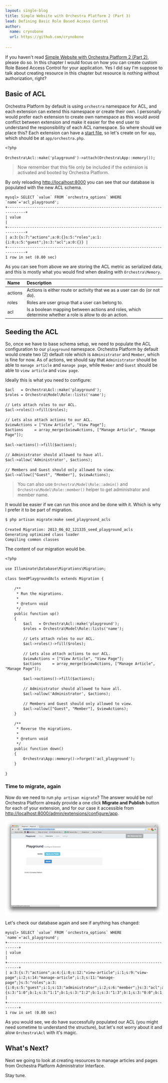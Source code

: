 ```yaml
---
layout: single-blog
title: Simple Website with Orchestra Platform 2 (Part 3)
lead: Defining Basic Role Based Access Control
author:
  name: crynobone
  url: https://github.com/crynobone

---
```


If you haven't read [Simple Website with Orchestra Platform 2 (Part 2)](/blogs/2013/06/01/simple-website-2/), please do so. In this chapter I would focus on how you can create custom Role Based Access Control for your application. Yes I did say I'm suppose to talk about creating resource in this chapter but resource is nothing without authorization, right?

## Basic of ACL

Orchestra Platform by default is using `orchestra` namespace for ACL, and each extension can extend this namespace or create their own. I personally would prefer each extension to create own namespace as this would avoid conflict between extension and make it easier for the end user to understand the responsibility of each ACL namespace. So where should we place this? Each extension can have a [start file](/docs/2.0/components/extension/usage/#start-file), so let's create on for `app`, which should be at `app/orchestra.php`.

	<?php
	
	Orchestra\Acl::make('playground')->attach(Orchestra\App::memory());

> Now remember that this file only be included if the extension is activated and booted by Orchestra Platform.

By only reloading <http://localhost:8000> you can see that our database is populated with the new ACL schema.

	mysql> SELECT `value` FROM `orchestra_options` WHERE `name`='acl_playground';
	+------------------------------------------------------------------------------+
	| value                                                                        |
	+------------------------------------------------------------------------------+
	| a:3:{s:7:"actions";a:0:{}s:5:"roles";a:1:{i:0;s:5:"guest";}s:3:"acl";a:0:{}} |
	+------------------------------------------------------------------------------+
	1 row in set (0.00 sec)

As you can see from above we are storing the ACL metric as serialized data, and this is mostly what you would find when dealing with `Orchestra\Memory`.

Name     | Description
:--------|:-----------------------
actions  | Actions is either route or activity that we as a user can do (or not do).
roles    | Roles are user group that a user can belong to.
acl      | Is a boolean mapping between actions and roles, which determine whether a role is allow to do an action.

## Seeding the ACL

So, once we have to base schema setup, we need to populate the ACL configuration to our `playground` namespace. Orchestra Platform by default would create two (2) default role which is `Administrator` and `Member`, which is fine for now. As of actions, we should say that `Administrator` should be able to `manage article` and `manage page`, while `Member` and `Guest` should be able to `view article` and `view page`.

Ideally this is what you need to configure:

	$acl   = Orchestra\Acl::make('playground');
	$roles = Orchestra\Model\Role::lists('name');

	// Lets attach roles to our ACL.
	$acl->roles()->fill($roles);

	// Lets also attach actions to our ACL.
	$viewActions = ["View Article", "View Page"];
	$actions     = array_merge($viewActions, ["Manage Article", "Manage Page"]);
	
	$acl->actions()->fill($actions);

	// Administrator should allowed to have all.
	$acl->allow('Administrator', $actions);

	// Members and Guest should only allowed to view.
	$acl->allow(["Guest", "Member"], $viewActions);

> You can also use `Orchestra\Model\Role::admin()` and `Orchestra\Model\Role::member()` helper to get administrator and member name.

It would be easier if we can run this once and be done with it. Which is why I prefer it to be part of migration.

	$ php artisan migrate:make seed_playground_acls
	
	Created Migration: 2013_06_02_121335_seed_playground_acls
	Generating optimized class loader
	Compiling common classes

The content of our migration would be.

	<?php

	use Illuminate\Database\Migrations\Migration;

	class SeedPlaygroundAcls extends Migration {

		/**
		 * Run the migrations.
		 *
		 * @return void
		 */
		public function up()
		{
			$acl   = Orchestra\Acl::make('playground');
			$roles = Orchestra\Model\Role::lists('name');

			// Lets attach roles to our ACL.
			$acl->roles()->fill($roles);

			// Lets also attach actions to our ACL.
			$viewActions = ["View Article", "View Page"];
			$actions     = array_merge($viewActions, ["Manage Article", "Manage Page"]);
			
			$acl->actions()->fill($actions);

			// Administrator should allowed to have all.
			$acl->allow('Administrator', $actions);

			// Members and Guest should only allowed to view.
			$acl->allow(["Guest", "Member"], $viewActions);
		}

		/**
		 * Reverse the migrations.
		 *
		 * @return void
		 */
		public function down()
		{
			Orchestra\App::memory()->forget('acl_playground');
		}

	}

### Time to migrate, again

Now do we need to run `php artisan migrate`? The answer would be no! Orchestra Platform already provide a one click **Migrate and Publish** button for each of your extension, and for our case it accessible from <http://localhost:8000/admin/extensions/configure/app>.

![Migrate and Publish](/blogs/assets/2013/06/migrate-and-publish.png)

Let's check our database again and see if anything has changed:

	mysql> SELECT `value` FROM `orchestra_options` WHERE `name`='acl_playground';
	+---------------------------------------------------------------------------+
	| value                                                                     |
	+---------------------------------------------------------------------------+
	| a:3:{s:7:"actions";a:4:{i:0;s:12:"view-article";i:1;s:9:"view-page";i:2;s:14:"manage-article";i:3;s:11:"manage-page";}s:5:"roles";a:3:{i:0;s:5:"guest";i:1;s:13:"administrator";i:2;s:6:"member";}s:3:"acl";a:8:{s:3:"1:0";b:1;s:3:"1:1";b:1;s:3:"1:2";b:1;s:3:"1:3";b:1;s:3:"0:0";b:1;s:3:"0:1";b:1;s:3:"2:0";b:1;s:3:"2:1";b:1;}}                        |
	+---------------------------------------------------------------------------+
	1 row in set (0.00 sec)

As you would see, we do have successfully populated our ACL (you might need sometime to understand the structure), but let's not worry about it and alow `Orchestra\Acl` with it's magic.

## What's Next?

Next we going to look at creating resources to manage articles and pages from Orchestra Platform Administrator Interface. 

Stay tune.